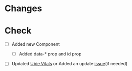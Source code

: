 # Changes

# Check

- [ ] Added new Component
  - [ ] Added data-* prop and id prop
- [ ] Updated [Ubie Vitals](https://github.com/ubie-oss/ubie-vitals-website) or Added an update [issue](https://github.com/ubie-oss/ubie-vitals-website/issues)(if needed)

